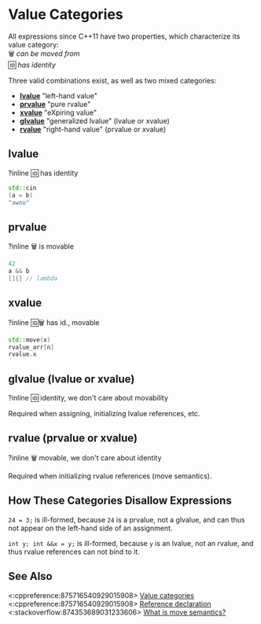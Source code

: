 # Value Categories

All expressions since C++11 have two properties, which characterize its value category:  
🗑️ *can be moved from*  
🆔 *has identity*

Three valid combinations exist, as well as two mixed categories:
- **[lvalue](https://en.cppreference.com/w/cpp/language/value_category#lvalue)** "left-hand value"
- **[prvalue](https://en.cppreference.com/w/cpp/language/value_category#prvalue)** "pure rvalue"
- **[xvalue](https://en.cppreference.com/w/cpp/language/value_category#xvalue)** "eXpiring value"
- **[glvalue](https://en.cppreference.com/w/cpp/language/value_category#glvalue)**
"generalized lvalue" (lvalue or xvalue)
- **[rvalue](https://en.cppreference.com/w/cpp/language/value_category#rvalue)**
"right-hand value" (prvalue or xvalue)

## lvalue
?inline
🆔 has identity
```cpp
std::cin
(a = b)
"awoo"
```

## prvalue
?inline
🗑️ is movable
```cpp
42
a && b
[]{} // lambda
```

## xvalue
?inline
🆔🗑️ has id., movable
```cpp
std::move(x)
rvalue_arr[n]
rvalue.x
```

## glvalue (lvalue or xvalue)
?inline
🆔 identity, we don't care about movability

Required when assigning, initializing lvalue references, etc.

## rvalue (prvalue or xvalue)
?inline
🗑 movable, we don't care about identity

Required when initializing rvalue references (move semantics).

## How These Categories Disallow Expressions
`24 = 3;` is ill-formed, because `24` is a prvalue, not a glvalue,
and can thus not appear on the left-hand side of an assignment.

`int y; int &&x = y;` is ill-formed, because `y` is an lvalue, not an rvalue,
and thus rvalue references can not bind to it.

## See Also
<:cppreference:875716540929015908> [Value categories](https://en.cppreference.com/w/cpp/language/value_category)  
<:cppreference:875716540929015908> [Reference declaration](https://en.cppreference.com/w/cpp/language/reference)  
<:stackoverflow:874353689031233606> [What is move semantics?](https://stackoverflow.com/q/3106110/5740428)
